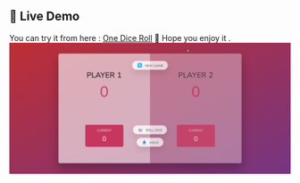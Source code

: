 ## 🔗 Live Demo

You can try it from here : [One Dice Roll](https://abdelqadersafi.github.io/One-Dice-Roll-Game/) 👾
Hope you enjoy it . 
![One Dice Roll](chrome_3NGdz0WVxy.png)

